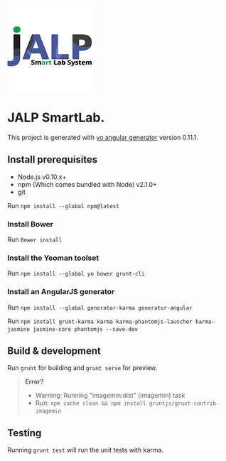 ![Image of JALP Logo](https://raw.githubusercontent.com/SCC331-JALP/Website/master/app/images/profile.png)

# JALP SmartLab.

This project is generated with [yo angular generator](https://github.com/yeoman/generator-angular)
version 0.11.1.

## Install prerequisites
- Node.js v0.10.x+
- npm (Which comes bundled with Node) v2.1.0+
- git

Run `npm install --global npm@latest`

### Install Bower
Run `Bower install`

### Install the Yeoman toolset
Run `npm install --global yo bower grunt-cli`

### Install an AngularJS generator

Run `npm install --global generator-karma generator-angular`

Run `npm install grunt-karma karma karma-phantomjs-launcher karma-jasmine jasmine-core phantomjs --save-dev`

## Build & development

Run `grunt` for building and `grunt serve` for preview.

> **Error?**
> - Warning: Running "imagemin:dist" (imagemin) task
> - Run: `npm cache clean && npm install gruntjs/grunt-contrib-imagemin`


## Testing

Running `grunt test` will run the unit tests with karma.



